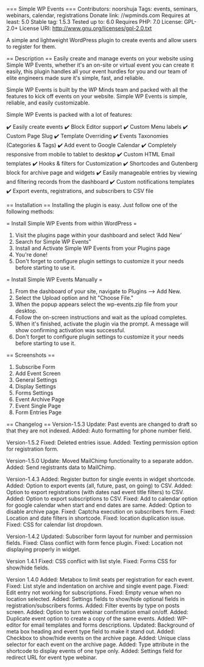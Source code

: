 === Simple WP Events ===
Contributors: noorshuja
Tags: events, seminars, webinars, calendar, registrations
Donate link: //wpminds.com
Requires at least: 5.0
Stable tag: 1.5.3
Tested up to: 6.0
Requires PHP: 7.0
License: GPL-2.0+
License URI: http://www.gnu.org/licenses/gpl-2.0.txt

A simple and lightweight WordPress plugin to create events and allow users to register for them.

== Description ==
Easily create and manage events on your website using Simple WP Events, whether it\'s an on-site or virtual event you can create it easily, this plugin handles all your event hurdles for you and our team of elite engineers made sure it\'s simple, fast, and reliable.

Simple WP Events is built by the WP Minds team and packed with all the features to kick off events on your website. Simple WP Events is simple, reliable, and easily customizable.

Simple WP Events is packed with a lot of features:

✔️ Easily create events
✔️ Block Editor support
✔️ Custom Menu labels
✔️ Custom Page Slug
✔️ Template Overriding
✔️ Events Taxonomies (Categories & Tags)
✔️ Add event to Google Calendar
✔️ Completely responsive from mobile to tablet to desktop
✔️ Custom HTML Email templates
✔️ Hooks & filters for Customization
✔️ Shortcodes and Gutenberg block for archive page and widgets
✔️ Easily manageable entries by viewing and filtering records from the dashboard
✔️ Custom notifications templates
✔️ Export events, registrations, and subscribers to CSV file

== Installation ==
Installing the plugin is easy. Just follow one of the following methods:

= Install Simple WP Events from within WordPress =

1. Visit the plugins page within your dashboard and select ‘Add New’
2. Search for Simple WP Events”
3. Install and Activate Simple WP Events from your Plugins page
4. You\'re done!
5. Don't forget to configure plugin settings to customize it your needs before starting to use it.

= Install Simple WP Events Manually =

1. From the dashboard of your site, navigate to Plugins --> Add New.
2. Select the Upload option and hit \"Choose File.\"
3. When the popup appears select the wp-events.zip file from your desktop.
4. Follow the on-screen instructions and wait as the upload completes.
5. When it\'s finished, activate the plugin via the prompt. A message will show confirming activation was successful.
6. Don't forget to configure plugin settings to customize it your needs before starting to use it.

== Screenshots ==
1. Subscribe Form
2. Add Event Screen
3. General Settings
4. Display Settings
5. Forms Settings
7. Event Archive Page
8. Event Single Page
9. Form Entries Page

== Changelog ==
Version-1.5.3
Update: Past events are changed to draft so that they are not indexed.
Added: Auto formatting for phone number field.

Version-1.5.2
Fixed: Deleted entries issue.
Added: Texting permission option for registration form.

Version-1.5.0
Update: Moved MailChimp functionality to a separate addon.
Added:  Send registrants data to MailChimp.

Version-1.4.3
Added: Register button for single events in widget shortcode.
Added: Option to export events (all, future, past, on going) to CSV.
Added: Option to export registrations (with dates nad event title filters) to CSV.
Added: Option to export subscriptions to CSV.
Fixed: Add to calendar option for google calendar when start and end dates are same.
Added: Option to disable archive page.
Fixed: Captcha execution on subscribers form.
Fixed: Location and date filters in shortcode.
Fixed: location duplication issue.
Fixed: CSS for calendar list dropdown.

Version-1.4.2
Updated: Subscriber form layout for number and permission fields.
Fixed: Class conflict with form fence plugin.
Fixed: Location not displaying properly in widget.

Version 1.4.1
Fixed:  CSS conflict with list style.
Fixed:  Forms CSS for show/hide fields.

Version 1.4.0
Added: Metabox to limit seats per registration for each event.
Fixed: List style and indentation on archive and single event page.
Fixed: Edit entry not working for subscriptions.
Fixed: Empty venue when no location selected.
Added: Settings fields to show/hide optional fields in registration/subscribers forms.
Added: Filter events by type on posts screen.
Added: Option to turn webinar confirmation email on/off.
Added: Duplicate event option to create a copy of the same events.
Added: WP-editor for email templates and forms descriptions.
Updated: Background of meta box heading and event type field to make it stand out.
Added: Checkbox to show/hide events on the archive page.
Added: Unique class selector for each event on the archive page.
Added: Type attribute in the shortcode to display events of one type only.
Added: Settings field for redirect URL for event type webinar.